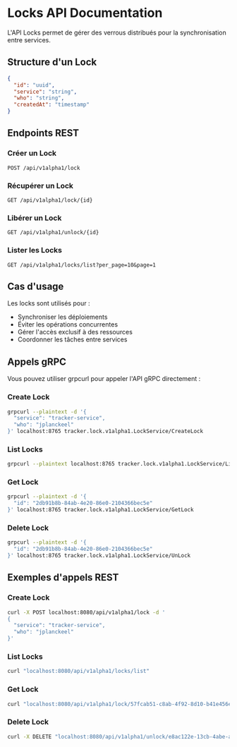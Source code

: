 # Locks API Documentation

L'API Locks permet de gérer des verrous distribués pour la synchronisation entre services.

## Structure d'un Lock

```json
{
  "id": "uuid",
  "service": "string", 
  "who": "string",
  "createdAt": "timestamp"
}
```

## Endpoints REST

### Créer un Lock
`POST /api/v1alpha1/lock`

### Récupérer un Lock
`GET /api/v1alpha1/lock/{id}`

### Libérer un Lock  
`GET /api/v1alpha1/unlock/{id}`

### Lister les Locks
`GET /api/v1alpha1/locks/list?per_page=10&page=1`

## Cas d'usage

Les locks sont utilisés pour :
- Synchroniser les déploiements
- Éviter les opérations concurrentes
- Gérer l'accès exclusif à des ressources
- Coordonner les tâches entre services

## Appels gRPC

Vous pouvez utiliser grpcurl pour appeler l'API gRPC directement :


### Create Lock

```bash
grpcurl --plaintext -d '{
  "service": "tracker-service",
  "who": "jplanckeel"
}' localhost:8765 tracker.lock.v1alpha1.LockService/CreateLock
```

### List Locks

```bash
grpcurl --plaintext localhost:8765 tracker.lock.v1alpha1.LockService/ListLocks
```

### Get Lock

```bash
grpcurl --plaintext -d '{
  "id": "2db91b8b-84ab-4e20-86e0-2104366bec5e"
}' localhost:8765 tracker.lock.v1alpha1.LockService/GetLock
```

### Delete Lock

```bash
grpcurl --plaintext -d '{
  "id": "2db91b8b-84ab-4e20-86e0-2104366bec5e"
}' localhost:8765 tracker.lock.v1alpha1.LockService/UnLock
```

## Exemples d'appels REST


### Create Lock

```bash
curl -X POST localhost:8080/api/v1alpha1/lock -d '
{
  "service": "tracker-service",
  "who": "jplanckeel"
}'
```

### List Locks

```bash
curl "localhost:8080/api/v1alpha1/locks/list"
```

### Get Lock

```bash
curl "localhost:8080/api/v1alpha1/lock/57fcab51-c8ab-4f92-8d10-b41e456e8354"
```

### Delete Lock

```bash
curl -X DELETE "localhost:8080/api/v1alpha1/unlock/e8ac122e-13cb-4abe-a127-98ec87acfb77"
```
